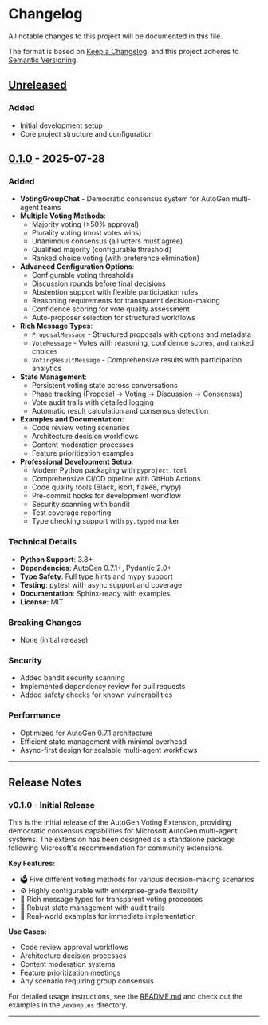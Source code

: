 # Changelog

All notable changes to this project will be documented in this file.

The format is based on [Keep a Changelog](https://keepachangelog.com/en/1.0.0/),
and this project adheres to [Semantic Versioning](https://semver.org/spec/v2.0.0.html).

## [Unreleased]

### Added
- Initial development setup
- Core project structure and configuration

## [0.1.0] - 2025-07-28

### Added
- **VotingGroupChat** - Democratic consensus system for AutoGen multi-agent teams
- **Multiple Voting Methods**:
  - Majority voting (>50% approval)
  - Plurality voting (most votes wins)
  - Unanimous consensus (all voters must agree)
  - Qualified majority (configurable threshold)
  - Ranked choice voting (with preference elimination)
- **Advanced Configuration Options**:
  - Configurable voting thresholds
  - Discussion rounds before final decisions
  - Abstention support with flexible participation rules
  - Reasoning requirements for transparent decision-making
  - Confidence scoring for vote quality assessment
  - Auto-proposer selection for structured workflows
- **Rich Message Types**:
  - `ProposalMessage` - Structured proposals with options and metadata
  - `VoteMessage` - Votes with reasoning, confidence scores, and ranked choices
  - `VotingResultMessage` - Comprehensive results with participation analytics
- **State Management**:
  - Persistent voting state across conversations
  - Phase tracking (Proposal → Voting → Discussion → Consensus)
  - Vote audit trails with detailed logging
  - Automatic result calculation and consensus detection
- **Examples and Documentation**:
  - Code review voting scenarios
  - Architecture decision workflows
  - Content moderation processes
  - Feature prioritization examples
- **Professional Development Setup**:
  - Modern Python packaging with `pyproject.toml`
  - Comprehensive CI/CD pipeline with GitHub Actions
  - Code quality tools (Black, isort, flake8, mypy)
  - Pre-commit hooks for development workflow
  - Security scanning with bandit
  - Test coverage reporting
  - Type checking support with `py.typed` marker

### Technical Details
- **Python Support**: 3.8+
- **Dependencies**: AutoGen 0.7.1+, Pydantic 2.0+
- **Type Safety**: Full type hints and mypy support
- **Testing**: pytest with async support and coverage
- **Documentation**: Sphinx-ready with examples
- **License**: MIT

### Breaking Changes
- None (initial release)

### Security
- Added bandit security scanning
- Implemented dependency review for pull requests
- Added safety checks for known vulnerabilities

### Performance
- Optimized for AutoGen 0.7.1 architecture
- Efficient state management with minimal overhead
- Async-first design for scalable multi-agent workflows

---

## Release Notes

### v0.1.0 - Initial Release

This is the initial release of the AutoGen Voting Extension, providing democratic consensus capabilities for Microsoft AutoGen multi-agent systems. The extension has been designed as a standalone package following Microsoft's recommendation for community extensions.

**Key Features:**
- 🗳️ Five different voting methods for various decision-making scenarios
- ⚙️ Highly configurable with enterprise-grade flexibility
- 📨 Rich message types for transparent voting processes
- 🔄 Robust state management with audit trails
- 🎯 Real-world examples for immediate implementation

**Use Cases:**
- Code review approval workflows
- Architecture decision processes
- Content moderation systems
- Feature prioritization meetings
- Any scenario requiring group consensus

For detailed usage instructions, see the [README.md](README.md) and check out the examples in the `/examples` directory.


---

[Unreleased]: https://github.com/your-username/autogen-voting-extension/compare/v0.1.0...HEAD
[0.1.0]: https://github.com/your-username/autogen-voting-extension/releases/tag/v0.1.0